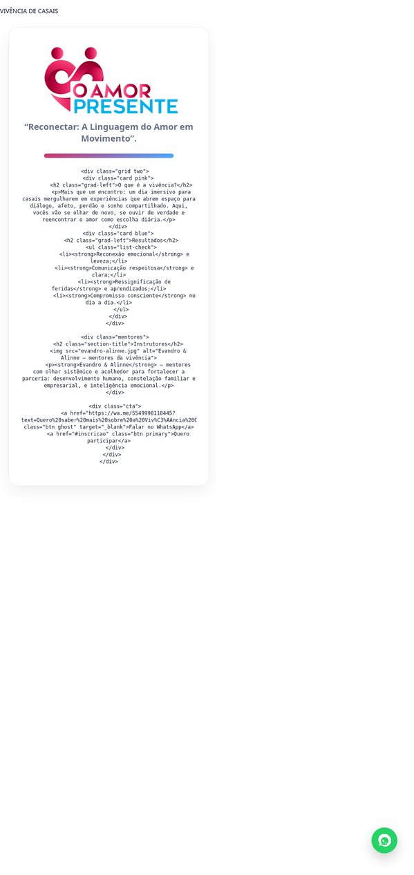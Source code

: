 <html lang="pt-br">
<head>
  <meta charset="utf-8" />
  <meta name="viewport" content="width=device-width, initial-scale=1" />
  <title>Vivência de Casais – O Amor Presente</title>
  <meta name="description" content="Vivência de Casais O Amor Presente — um dia inteiro para reconectar, comunicar, ressignificar e fortalecer o compromisso consciente." />
  <style>
    :root{
      --rose:#C9376E;
      --rose-2:#FCE9F0;
      --blue:#4DA6FF;
      --blue-2:#E6F3FF;
      --ink:#0F172A;
      --soft:#667085;
      --line:#E9EEF5;
      --bg:#FFFFFF;
      --success:#10B981;
      --warn:#E11D48;
    }
    *{box-sizing:border-box}
    html,body{margin:0;padding:0;background:var(--bg);color:var(--ink);
      font-family:ui-sans-serif,system-ui,-apple-system,Segoe UI,Roboto,Ubuntu,"Helvetica Neue",Arial}
    img{max-width:100%;display:block}
    a{text-decoration:none}

    /* FAIXA ROSA FIXA */
    .top-bar{
      position:fixed;
      top:0;left:0;right:0;
      background:var(--rose);
      color:#fff;
      text-align:center;
      padding:18px 10px;
      font-weight:900;
      font-size:clamp(20px,4.6vw,30px);
      letter-spacing:.04em;
      text-transform:uppercase;
      z-index:9999;
    }
    body{padding-top:70px} /* empurra o conteúdo para baixo da faixa */

    /* HERO */
    .hero{padding:28px 20px 10px;background:#fff}
    .wrap{max-width:1100px;margin:0 auto}
    .hero-card{
      background:#fff;border:1px solid var(--line);border-radius:22px;
      padding:28px 28px 34px;margin:0 auto;max-width:980px;
      box-shadow:0 14px 34px rgba(0,0,0,.06);text-align:center
    }
    .logo{max-height:170px;width:auto;margin:6px auto 10px}
    @media(max-width:640px){
      .logo{max-height:110px} /* logo menor no celular */
    }
    .lead{color:var(--soft);font-size:20px;text-align:center;max-width:820px;margin:12px auto 0}
    .divider{height:10px;margin:22px auto 22px;max-width:300px;border-radius:999px;
      background:linear-gradient(90deg,var(--rose),var(--blue))}

    /* BOTÕES */
    .cta{display:flex;gap:12px;justify-content:center;flex-wrap:wrap;margin:22px 0 0}
    .btn{display:inline-block;padding:14px 20px;border-radius:14px;font-weight:900;box-shadow:0 8px 18px rgba(0,0,0,.08)}
    .primary{background:var(--rose);color:#fff}
    .ghost{background:#fff;border:2px solid var(--blue);color:var(--blue)}
    .primary:hover{filter:brightness(1.05)}
    .ghost:hover{background:var(--blue);color:#fff}

    /* SEÇÕES */
    section{padding:56px 20px;border-bottom:1px solid var(--line)}
    .grid{display:grid;gap:24px}
    .two{grid-template-columns:1fr}
    @media(min-width:860px){.two{grid-template-columns:1fr 1fr}}

    /* TÍTULOS */
    .section-title{
      font-size:clamp(30px,4.2vw,44px);font-weight:900;margin:0 0 18px;
      background:linear-gradient(90deg,var(--rose),var(--blue));
      -webkit-background-clip:text;background-clip:text;color:transparent;text-align:center;
    }
    .grad-left{
      font-size:clamp(34px,4.8vw,50px);line-height:1.1;margin:0 0 12px;font-weight:900;
      background:linear-gradient(90deg,var(--rose) 0%, var(--blue) 100%);
      -webkit-background-clip:text;background-clip:text;color:transparent;text-align:left;
    }
    p{margin:8px 0 0;font-size:18px;color:var(--soft)}
    ul{margin:8px 0 0 18px;color:var(--soft);font-size:18px}
    li{margin:8px 0}
    .list-check li{list-style:none;padding-left:28px;position:relative}
    .list-check li:before{content:"✓";position:absolute;left:0;top:0;color:var(--success);font-weight:900}

    /* CARDS */
    .card{background:#fff;border:1px solid var(--line);border-radius:18px;padding:24px;box-shadow:0 10px 28px rgba(31,35,48,.05)}
    .pink{background:var(--rose-2)}
    .blue{background:var(--blue-2)}

    /* INSTRUTORES */
    .mentores{text-align:center}
    .mentores img{max-width:380px;border-radius:16px;box-shadow:0 10px 26px rgba(0,0,0,.08);margin:12px auto 6px}
    @media(max-width:640px){
      .mentores img{max-width:250px}
    }

    /* PREÇOS */
    .pricing{display:grid;gap:18px}
    @media(min-width:860px){.pricing{grid-template-columns:repeat(3,1fr)}}
    .price-card{background:#fff;border:1px solid var(--line);border-radius:18px;padding:24px;text-align:center;box-shadow:0 10px 28px rgba(0,0,0,.05)}
    .price{font-size:40px;font-weight:900;color:var(--rose);margin:10px 0}
    .pill{display:inline-block;background:var(--blue-2);color:var(--blue);padding:6px 12px;border-radius:999px;font-weight:800;font-size:12px;margin-bottom:6px}
    .muted{color:#94a3b8}

    /* DEPOIMENTOS */
    .testimonials{display:grid;gap:18px}
    @media(min-width:860px){.testimonials{grid-template-columns:1fr 1fr}}
    .t-card{border:1px solid var(--line);border-radius:16px;padding:16px 18px;box-shadow:0 8px 22px rgba(0,0,0,.05)}
    .t-name{font-weight:900;margin:0 0 6px;font-size:16px}
    .woman{background:var(--rose-2);border-color:#F9C9DA}
    .man{background:var(--blue-2);border-color:#cfe7ff}

    /* É PARA VOCÊ */
    .fit-grid{display:grid;gap:22px}
    @media(min-width:860px){.fit-grid{grid-template-columns:1fr 1fr}}
    .fit-card{border:1px solid var(--line);border-radius:18px;padding:22px;box-shadow:0 10px 26px rgba(0,0,0,.05)}
    .fit-yes{background:#ECFDF5}
    .fit-no{background:#FFE4EA}

    /* FAQ */
    .faq{max-width:980px;margin:0 auto}
    .faq-item{margin:12px 0;border-radius:14px;overflow:hidden;box-shadow:0 6px 18px rgba(0,0,0,.06);border:1px solid var(--line)}
    .faq-q{width:100%;text-align:left;background:var(--rose);border:0;padding:16px 18px;font-size:18px;font-weight:900;color:#fff;cursor:pointer;display:flex;justify-content:space-between;align-items:center}
    .faq-a{max-height:0;overflow:hidden;transition:max-height .28s ease;background:var(--blue);color:#fff}
    .faq-a-inner{padding:16px 18px;font-size:16px;line-height:1.55}
    .faq-item.open .faq-a{max-height:360px}

    /* FOOTER */
    .footer-cta{background:var(--blue-2);border:1px solid #dbeafe;border-radius:16px;padding:26px;display:flex;gap:16px;flex-wrap:wrap;align-items:center;justify-content:space-between}
    footer{padding:28px 0;background:var(--rose);color:#fff;font-size:14px;text-align:center}

    /* WHATSAPP */
    .whats-float{position:fixed;right:40px;top:50%;transform:translateY(-50%);z-index:1000;width:60px;height:60px;border-radius:50%;background:#25D366;box-shadow:0 12px 28px rgba(0,0,0,.18);display:flex;align-items:center;justify-content:center}
    .whats-float svg{width:30px;height:30px;fill:#fff}
    @media(max-width:640px){
      .whats-float{top:auto;bottom:18px;right:18px;transform:none;}
    }
  </style>
</head>
<body>

  <div class="top-bar">VIVÊNCIA DE CASAIS</div>

  <div class="hero">
    <div class="wrap">
      <div class="hero-card">
        <img src="logo.png" alt="Logo O Amor Presente" class="logo">
        <p class="lead"><strong>“Reconectar: A Linguagem do Amor em Movimento”.</strong></p>
        <div class="divider"></div>

        <div class="grid two">
          <div class="card pink">
            <h2 class="grad-left">O que é a vivência?</h2>
            <p>Mais que um encontro: um dia imersivo para casais mergulharem em experiências que abrem espaço para diálogo, afeto, perdão e sonho compartilhado. Aqui, vocês vão se olhar de novo, se ouvir de verdade e reencontrar o amor como escolha diária.</p>
          </div>
          <div class="card blue">
            <h2 class="grad-left">Resultados</h2>
            <ul class="list-check">
              <li><strong>Reconexão emocional</strong> e leveza;</li>
              <li><strong>Comunicação respeitosa</strong> e clara;</li>
              <li><strong>Ressignificação de feridas</strong> e aprendizados;</li>
              <li><strong>Compromisso consciente</strong> no dia a dia.</li>
            </ul>
          </div>
        </div>

        <div class="mentores">
          <h2 class="section-title">Instrutores</h2>
          <img src="evandro-alinne.jpg" alt="Evandro & Alinne — mentores da vivência">
          <p><strong>Evandro & Alinne</strong> — mentores com olhar sistêmico e acolhedor para fortalecer a parceria: desenvolvimento humano, constelação familiar e empresarial, e inteligência emocional.</p>
        </div>

        <div class="cta">
          <a href="https://wa.me/5549998110445?text=Quero%20saber%20mais%20sobre%20a%20Viv%C3%AAncia%20O%20Amor%20Presente" class="btn ghost" target="_blank">Falar no WhatsApp</a>
          <a href="#inscricao" class="btn primary">Quero participar</a>
        </div>
      </div>
    </div>
  </div>

  <!-- (mantém as seções de investimento, depoimentos, é para você, FAQ, inscrição, CTA final e rodapé iguais ao código anterior) -->

  <a class="whats-float" href="https://wa.me/5549998110445?text=Oi%20Evandro!%20Quero%20saber%20mais%20sobre%20a%20Viv%C3%AAncia%20O%20Amor%20Presente" target="_blank">
    <svg viewBox="0 0 24 24"><path d="M20.5 3.5A10 10 0 0 0 3.2 17.7L2 22l4.4-1.2A10 10 0 1 0 20.5 3.5Zm-8.4 2.2c4.1 0 7.4 3.3 7.4 7.4a7.4 7.4 0 0 1-10.1 6.8l-.3-.1-2.6.7.7-2.5-.1-.3a7.4 7.4 0 0 1 5-11.9Zm4.2 9.8c-.2.6-1.1 1-1.5 1.1-.4.1-.9.1-1.5 0s-1.5-.5-2.6-1.1c-1-.6-1.8-1.6-2.1-2.1-.3-.5-.5-1.3-.1-1.9.2-.3.5-.8.8-.8h.6c.1 0 .4-.1.6.5.2.6.8 2 .9 2.2.1.2.1.4 0 .6s-.2.4-.4.6c-.2.2-.4.4-.2.7.2.3.9 1.4 2.1 2 .9.5 1.6.6 1.9.4.3-.2.4-.5.6-.8.2-.3.5-.4.8-.3l1.9.9c.3.1.5.3.6.5Z"/></svg>
  </a>

  <script>
    (function(){
      const items = document.querySelectorAll('.faq-item');
      items.forEach((item) => {
        const btn = item.querySelector('.faq-q');
        const panel = item.querySelector('.faq-a');
        btn.addEventListener('click', () => {
          items.forEach(i => {
            if(i !== item){
              i.classList.remove('open');
            }
          });
          item.classList.toggle('open');
        });
      });
    })();
  </script>
</body>
</html>
